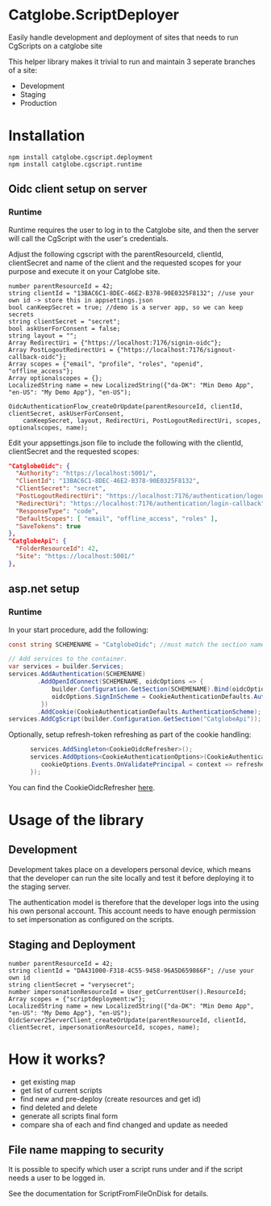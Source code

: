 # Catglobe.ScriptDeployer
Easily handle development and deployment of sites that needs to run CgScripts on a catglobe site

This helper library makes it trivial to run and maintain 3 seperate branches of a site:
* Development
* Staging
* Production

# Installation

```
npm install catglobe.cgscript.deployment
npm install catglobe.cgscript.runtime
```

## Oidc client setup on server

### Runtime

Runtime requires the user to log in to the Catglobe site, and then the server will call the CgScript with the user's credentials.

Adjust the following cgscript with the parentResourceId, clientId, clientSecret and name of the client and the requested scopes for your purpose and execute it on your Catglobe site.
```cgscript
number parentResourceId = 42;
string clientId = "13BAC6C1-8DEC-46E2-B378-90E0325F8132"; //use your own id -> store this in appsettings.json
bool canKeepSecret = true; //demo is a server app, so we can keep secrets
string clientSecret = "secret";
bool askUserForConsent = false;
string layout = "";
Array RedirectUri = {"https://localhost:7176/signin-oidc"};
Array PostLogoutRedirectUri = {"https://localhost:7176/signout-callback-oidc"};
Array scopes = {"email", "profile", "roles", "openid", "offline_access"};
Array optionalscopes = {};
LocalizedString name = new LocalizedString({"da-DK": "Min Demo App", "en-US": "My Demo App"}, "en-US");

OidcAuthenticationFlow_createOrUpdate(parentResourceId, clientId, clientSecret, askUserForConsent, 
	canKeepSecret, layout, RedirectUri, PostLogoutRedirectUri, scopes, optionalscopes, name);
```

Edit your appsettings.json file to include the following with the clientId, clientSecret and the requested scopes:
```json
"CatglobeOidc": {
  "Authority": "https://localhost:5001/",
  "ClientId": "13BAC6C1-8DEC-46E2-B378-90E0325F8132",
  "ClientSecret": "secret",
  "PostLogoutRedirectUri": "https://localhost:7176/authentication/logout-callback",
  "RedirectUri": "https://localhost:7176/authentication/login-callback",
  "ResponseType": "code",
  "DefaultScopes": [ "email", "offline_access", "roles" ],
  "SaveTokens": true
},
"CatglobeApi": {
  "FolderResourceId": 42,
  "Site": "https://localhost:5001/"
},
```

## asp.net setup

### Runtime
In your start procedure, add the following:
```csharp
const string SCHEMENAME = "CatglobeOidc"; //must match the section name in appsettings.json

// Add services to the container.
var services = builder.Services;
services.AddAuthentication(SCHEMENAME)
        .AddOpenIdConnect(SCHEMENAME, oidcOptions => {
            builder.Configuration.GetSection(SCHEMENAME).Bind(oidcOptions);
            oidcOptions.SignInScheme = CookieAuthenticationDefaults.AuthenticationScheme;
         })
        .AddCookie(CookieAuthenticationDefaults.AuthenticationScheme);
services.AddCgScript(builder.Configuration.GetSection("CatglobeApi"));
```

Optionally, setup refresh-token refreshing as part of the cookie handling:
```csharp
      services.AddSingleton<CookieOidcRefresher>();
      services.AddOptions<CookieAuthenticationOptions>(CookieAuthenticationDefaults.AuthenticationScheme).Configure<CookieOidcRefresher>((cookieOptions, refresher) => {
         cookieOptions.Events.OnValidatePrincipal = context => refresher.ValidateOrRefreshCookieAsync(context, SCHEMENAME);
      });
```
You can find the CookieOidcRefresher [here](https://github.com/dotnet/blazor-samples/blob/main/9.0/BlazorWebAppOidc/BlazorWebAppOidc/CookieOidcRefresher.cs).



# Usage of the library

## Development

Development takes place on a developers personal device, which means that the developer can run the site locally and test it before deploying it to the staging server.

The authentication model is therefore that the developer logs into the using his own personal account. This account needs to have enough permission to set impersonation as configured on the scripts.


## Staging and Deployment

```cgscript
number parentResourceId = 42;
string clientId = "DA431000-F318-4C55-9458-96A5D659866F"; //use your own id
string clientSecret = "verysecret";
number impersonationResourceId = User_getCurrentUser().ResourceId;
Array scopes = {"scriptdeployment:w"};
LocalizedString name = new LocalizedString({"da-DK": "Min Demo App", "en-US": "My Demo App"}, "en-US");
OidcServer2ServerClient_createOrUpdate(parentResourceId, clientId, clientSecret, impersonationResourceId, scopes, name);
```

# How it works?

* get existing map
* get list of current scripts
* find new and pre-deploy (create resources and get id)
* find deleted and delete
* generate all scripts final form
* compare sha of each and find changed and update as needed

## File name mapping to security

It is possible to specify which user a script runs under and if the script needs a user to be logged in.

See the documentation for ScriptFromFileOnDisk for details.

